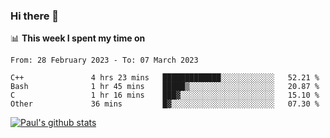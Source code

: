 ### Hi there 👋

📊 **This week I spent my time on**
<!--START_SECTION:waka-->

```text
From: 28 February 2023 - To: 07 March 2023

C++               4 hrs 23 mins   █████████████░░░░░░░░░░░░   52.21 %
Bash              1 hr 45 mins    █████▒░░░░░░░░░░░░░░░░░░░   20.87 %
C                 1 hr 16 mins    ███▓░░░░░░░░░░░░░░░░░░░░░   15.10 %
Other             36 mins         █▓░░░░░░░░░░░░░░░░░░░░░░░   07.30 %
```

<!--END_SECTION:waka-->


[![Paul's github stats](https://github-readme-stats.vercel.app/api?username=mickeyouyou&theme=dracula&show_icons=true)](https://github.com/anuraghazra/github-readme-stats)
